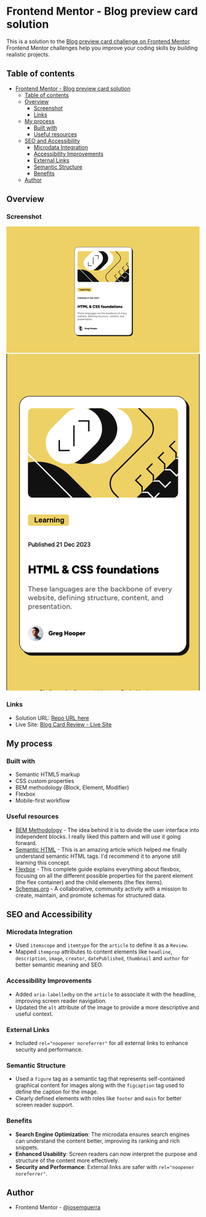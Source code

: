 # Frontend Mentor - Blog preview card solution

This is a solution to the [Blog preview card challenge on Frontend Mentor](https://www.frontendmentor.io/challenges/blog-preview-card-ckPaj01IcS). Frontend Mentor challenges help you improve your coding skills by building realistic projects.

## Table of contents

- [Frontend Mentor - Blog preview card solution](#frontend-mentor---blog-preview-card-solution)
  - [Table of contents](#table-of-contents)
  - [Overview](#overview)
    - [Screenshot](#screenshot)
    - [Links](#links)
  - [My process](#my-process)
    - [Built with](#built-with)
    - [Useful resources](#useful-resources)
  - [SEO and Accessibility](#seo-and-accessibility)
    - [Microdata Integration](#microdata-integration)
    - [Accessibility Improvements](#accessibility-improvements)
    - [External Links](#external-links)
    - [Semantic Structure](#semantic-structure)
    - [Benefits](#benefits)
  - [Author](#author)

## Overview

### Screenshot

![desktop_view](./assets/images/desktop_view.png)
![mobile_view](./assets/images/mobile_view.png)

### Links

- Solution URL: [Repo URL here](https://github.com/josemguerra/fem-blog-review-card-main)
- Live Site: [Blog Card Review - Live Site](https://josemguerra.github.io/fem-blog-preview-card/)

## My process

### Built with

- Semantic HTML5 markup
- CSS custom properties
- BEM methodology (Block, Element, Modifier)
- Flexbox
- Mobile-first workflow

### Useful resources

- [BEM Methodology](https://en.bem.info/methodology/) - The idea behind it is to divide the user interface into independent blocks. I really liked this pattern and will use it going forward.
- [Semantic HTML](https://www.semrush.com/blog/semantic-html5-guide/) - This is an amazing article which helped me finally understand semantic HTML tags. I'd recommend it to anyone still learning this concept.
- [Flexbox](https://css-tricks.com/snippets/css/a-guide-to-flexbox/) - This complete guide explains everything about flexbox, focusing on all the different possible properties for the parent element (the flex container) and the child elements (the flex items).
- [Schemas.org](https://schema.org/docs/schemas.html) - A collaborative, community activity with a mission to create, maintain, and promote schemas for structured data.

## SEO and Accessibility

### Microdata Integration

- Used `itemscope` and `itemtype` for the `article` to define it as a `Review`.
- Mapped `itemprop` attributes to content elements like `headline`, `description`, `image`, `creator`, `datePublished`, `thumbnail` and `author` for better semantic meaning and SEO.

### Accessibility Improvements

- Added `aria-labelledby` on the `article` to associate it with the headline, improving screen reader navigation.
- Updated the `alt` attribute of the image to provide a more descriptive and useful context.

### External Links

- Included `rel="noopener noreferrer"` for all external links to enhance security and performance.

### Semantic Structure

- Used a `figure` tag as a semantic tag that represents self-contained graphical content for images along with the `figcaption` tag used to define the caption for the image.
- Clearly defined elements with roles like `footer` and `main` for better screen reader support.

### Benefits

- **Search Engine Optimization**: The microdata ensures search engines can understand the content better, improving its ranking and rich snippets.
- **Enhanced Usability**: Screen readers can now interpret the purpose and structure of the content more effectively.
- **Security and Performance**: External links are safer with `rel="noopener noreferrer"`.

## Author

- Frontend Mentor - [@josemguerra](https://www.frontendmentor.io/profile/josemguerra)
